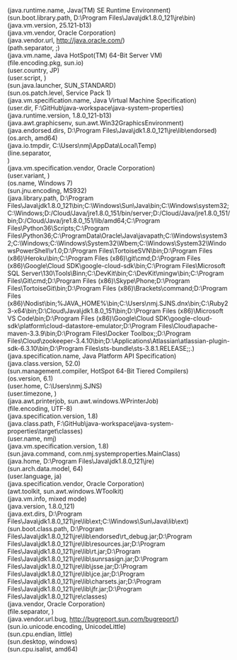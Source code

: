 (java.runtime.name, Java(TM) SE Runtime Environment)  
(sun.boot.library.path, D:\Program Files\Java\jdk1.8.0_121\jre\bin)  
(java.vm.version, 25.121-b13)  
(java.vm.vendor, Oracle Corporation)  
(java.vendor.url, http://java.oracle.com/)  
(path.separator, ;)  
(java.vm.name, Java HotSpot(TM) 64-Bit Server VM)  
(file.encoding.pkg, sun.io)  
(user.country, JP)  
(user.script, )  
(sun.java.launcher, SUN_STANDARD)  
(sun.os.patch.level, Service Pack 1)  
(java.vm.specification.name, Java Virtual Machine Specification)  
(user.dir, F:\GitHub\java-workspace\java-system-properties)  
(java.runtime.version, 1.8.0_121-b13)  
(java.awt.graphicsenv, sun.awt.Win32GraphicsEnvironment)  
(java.endorsed.dirs, D:\Program Files\Java\jdk1.8.0_121\jre\lib\endorsed)  
(os.arch, amd64)  
(java.io.tmpdir, C:\Users\nmj\AppData\Local\Temp\)  
(line.separator,   
)  
(java.vm.specification.vendor, Oracle Corporation)  
(user.variant, )  
(os.name, Windows 7)  
(sun.jnu.encoding, MS932)  
(java.library.path, D:\Program Files\Java\jdk1.8.0_121\bin;C:\Windows\Sun\Java\bin;C:\Windows\system32;C:\Windows;D:/Cloud/Java/jre1.8.0_151/bin/server;D:/Cloud/Java/jre1.8.0_151/bin;D:/Cloud/Java/jre1.8.0_151/lib/amd64;C:\Program Files\Python36\Scripts\;C:\Program Files\Python36\;C:\ProgramData\Oracle\Java\javapath;C:\Windows\system32;C:\Windows;C:\Windows\System32\Wbem;C:\Windows\System32\WindowsPowerShell\v1.0\;D:\Program Files\TortoiseSVN\bin;D:\Program Files (x86)\Heroku\bin;C:\Program Files (x86)\git\cmd;D:\Program Files (x86)\Google\Cloud SDK\google-cloud-sdk\bin;C:\Program Files\Microsoft SQL Server\130\Tools\Binn\;C:\DevKit\bin;C:\DevKit\mingw\bin;C:\Program Files\Git\cmd;D:\Program Files (x86)\Skype\Phone\;D:\Program Files\TortoiseGit\bin;D:\Program Files (x86)\Brackets\command;D:\Program Files (x86)\Nodist\bin;%JAVA_HOME%\bin;C:\Users\nmj.SJNS\.dnx\bin;C:\Ruby23-x64\bin;D:\Cloud\Java\jdk1.8.0_151\bin;D:\Program Files (x86)\Microsoft VS Code\bin;D:\Program Files (x86)\Google\Cloud SDK\google-cloud-sdk\platform\cloud-datastore-emulator;D:\Program Files\Cloud\apache-maven-3.3.9\bin;D:\Program Files\Docker Toolbox;;D:\Program Files\Cloud\zookeeper-3.4.10\bin;D:\Applications\Atlassian\atlassian-plugin-sdk-6.3.10\bin;D:\Program Files\sts-bundle\sts-3.8.1.RELEASE;;.)  
(java.specification.name, Java Platform API Specification)  
(java.class.version, 52.0)  
(sun.management.compiler, HotSpot 64-Bit Tiered Compilers)  
(os.version, 6.1)  
(user.home, C:\Users\nmj.SJNS)  
(user.timezone, )  
(java.awt.printerjob, sun.awt.windows.WPrinterJob)  
(file.encoding, UTF-8)  
(java.specification.version, 1.8)  
(java.class.path, F:\GitHub\java-workspace\java-system-properties\target\classes)  
(user.name, nmj)  
(java.vm.specification.version, 1.8)  
(sun.java.command, com.nmj.systemproperties.MainClass)  
(java.home, D:\Program Files\Java\jdk1.8.0_121\jre)  
(sun.arch.data.model, 64)  
(user.language, ja)  
(java.specification.vendor, Oracle Corporation)  
(awt.toolkit, sun.awt.windows.WToolkit)  
(java.vm.info, mixed mode)  
(java.version, 1.8.0_121)  
(java.ext.dirs, D:\Program Files\Java\jdk1.8.0_121\jre\lib\ext;C:\Windows\Sun\Java\lib\ext)  
(sun.boot.class.path, D:\Program Files\Java\jdk1.8.0_121\jre\lib\endorsed\rt_debug.jar;D:\Program Files\Java\jdk1.8.0_121\jre\lib\resources.jar;D:\Program Files\Java\jdk1.8.0_121\jre\lib\rt.jar;D:\Program Files\Java\jdk1.8.0_121\jre\lib\sunrsasign.jar;D:\Program Files\Java\jdk1.8.0_121\jre\lib\jsse.jar;D:\Program Files\Java\jdk1.8.0_121\jre\lib\jce.jar;D:\Program Files\Java\jdk1.8.0_121\jre\lib\charsets.jar;D:\Program Files\Java\jdk1.8.0_121\jre\lib\jfr.jar;D:\Program Files\Java\jdk1.8.0_121\jre\classes)  
(java.vendor, Oracle Corporation)  
(file.separator, \)  
(java.vendor.url.bug, http://bugreport.sun.com/bugreport/)  
(sun.io.unicode.encoding, UnicodeLittle)  
(sun.cpu.endian, little)  
(sun.desktop, windows)  
(sun.cpu.isalist, amd64)  
